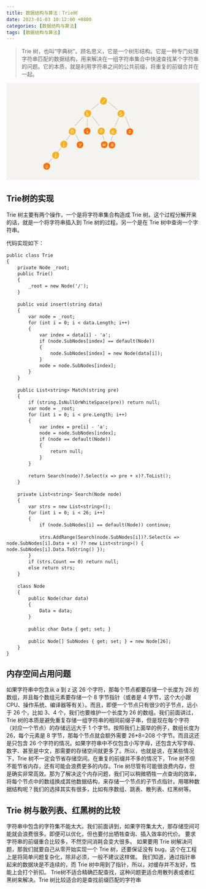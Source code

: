 ```yaml
---
title: 数据结构与算法：Trie树
date: 2023-01-03 10:12:00 +0800
categories: [数据结构与算法]
tags: [数据结构与算法]
---
```


> Trie 树，也叫“字典树”。顾名思义，它是一个树形结构。它是一种专门处理字符串匹配的数据结构，用来解决在一组字符串集合中快速查找某个字符串的问题。它的本质，就是利用字符串之间的公共前缀，将重复的前缀合并在一起。

![](/assets/img/trie/001.png)

## Trie树的实现

Trie 树主要有两个操作，一个是将字符串集合构造成 Trie 树。这个过程分解开来的话，就是一个将字符串插入到 Trie 树的过程。另一个是在 Trie 树中查询一个字符串。

代码实现如下：

```
public class Trie
{
    private Node _root;
    public Trie()
    {
        _root = new Node('/');
    }

    public void insert(string data)
    {
        var node = _root;
        for (int i = 0; i < data.Length; i++)
        {
            var index = data[i] - 'a';
            if (node.SubNodes[index] == default(Node))
            {
                node.SubNodes[index] = new Node(data[i]);
            }
            node = node.SubNodes[index];
        }
    }

    public List<string> Match(string pre)
    {
        if (string.IsNullOrWhiteSpace(pre)) return null;
        var node = _root;
        for (int i = 0; i < pre.Length; i++)
        {
            var index = pre[i] - 'a';
            node = node.SubNodes[index];
            if (node == default(Node))
            {
                return null;
            }
        }

        return Search(node)?.Select(x => pre + x)?.ToList();
    }

    private List<string> Search(Node node)
    {
        var strs = new List<string>();
        for (int i = 0; i < 26; i++)
        {
            if (node.SubNodes[i] == default(Node)) continue;

            strs.AddRange(Search(node.SubNodes[i])?.Select(x => node.SubNodes[i].Data + x) ?? new List<string>() { node.SubNodes[i].Data.ToString() });
        }
        if (strs.Count == 0) return null;
        else return strs;
    }

    class Node
    {
        public Node(char data)
        {
            Data = data;
        }

        public char Data { get; set; }

        public Node[] SubNodes { get; set; } = new Node[26];
    }
}
```

## 内存空间占用问题

如果字符串中包含从 a 到 z 这 26 个字符，那每个节点都要存储一个长度为 26 的数组，并且每个数组元素要存储一个 8 字节指针（或者是 4 字节，这个大小跟 CPU、操作系统、编译器等有关）。而且，即便一个节点只有很少的子节点，远小于 26 个，比如 3、4 个，我们也要维护一个长度为 26 的数组。我们前面讲过，Trie 树的本质是避免重复存储一组字符串的相同前缀子串，但是现在每个字符（对应一个节点）的存储远远大于 1 个字节。按照我们上面举的例子，数组长度为 26，每个元素是 8 字节，那每个节点就会额外需要 26*8=208 个字节。而且这还是只包含 26 个字符的情况。如果字符串中不仅包含小写字母，还包含大写字母、数字、甚至是中文，那需要的存储空间就更多了。所以，也就是说，在某些情况下，Trie 树不一定会节省存储空间。在重复的前缀并不多的情况下，Trie 树不但不能节省内存，还有可能会浪费更多的内存。Trie 树尽管有可能很浪费内存，但是确实非常高效。那为了解决这个内存问题，我们可以稍微牺牲一点查询的效率，将每个节点中的数组换成其他数据结构，来存储一个节点的子节点指针。用哪种数据结构呢？我们的选择其实有很多，比如有序数组、跳表、散列表、红黑树等。

## Trie 树与散列表、红黑树的比较

字符串中包含的字符集不能太大。我们前面讲到，如果字符集太大，那存储空间可能就会浪费很多。即便可以优化，但也要付出牺牲查询、插入效率的代价。
要求字符串的前缀重合比较多，不然空间消耗会变大很多。
如果要用 Trie 树解决问题，那我们就要自己从零开始实现一个 Trie 树，还要保证没有 bug，这个在工程上是将简单问题复杂化，除非必须，一般不建议这样做。
我们知道，通过指针串起来的数据块是不连续的，而 Trie 树中用到了指针，所以，对缓存并不友好，性能上会打个折扣。
Trie树不适合精确匹配查找，这种问题更适合用散列表或者红黑树来解决。Trie 树比较适合的是查找前缀匹配的字符串